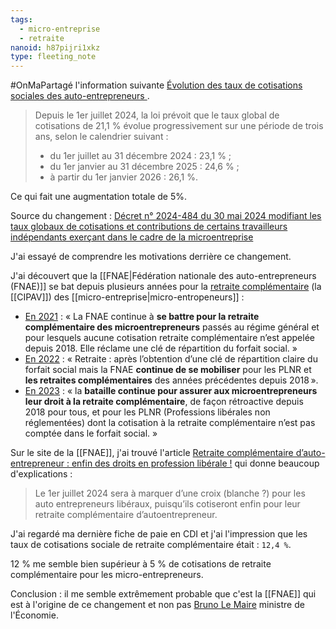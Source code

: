 ```yaml
---
tags:
  - micro-entreprise
  - retraite
nanoid: h87pijri1xkz
type: fleeting_note
---
```

#OnMaPartagé l'information suivante [Évolution des taux de cotisations sociales des auto-entrepreneurs ](https://www.urssaf.fr/accueil/actualites/taux-cotisations-autoentrepeneur.html).

> Depuis le 1er juillet 2024, la loi prévoit que le taux global de cotisations de 21,1 % évolue progressivement sur une période de trois ans, selon le calendrier suivant :
> 
> - du 1er juillet au 31 décembre 2024 : 23,1 % ;
> - du 1er janvier au 31 décembre 2025 : 24,6 % ;
> - à partir du 1er janvier 2026 : 26,1 %.

Ce qui fait une augmentation totale de 5%.

Source du changement : [Décret n° 2024-484 du 30 mai 2024 modifiant les taux globaux de cotisations et contributions de certains travailleurs indépendants exerçant dans le cadre de la microentreprise](https://www.legifrance.gouv.fr/loda/id/JORFTEXT000049620955?page=1&pageSize=10&query=d%C3%A9cret+du+30+mai+2024+cotisation&searchField=ALL&searchType=ALL&tab_selection=all&typePagination=DEFAULT)

J'ai essayé de comprendre les motivations derrière ce changement.

J'ai découvert que la [[FNAE|Fédération nationale des auto-entrepreneurs (FNAE)]] se bat depuis plusieurs années pour la [retraite complémentaire](https://fr.wikipedia.org/wiki/R%C3%A9gimes_compl%C3%A9mentaires_de_retraite_en_France) (la [[CIPAV]]) des [[micro-entreprise|micro-entropeneurs]] :

- [En 2021](https://fnae.fr/nos-actions-de-defense-et-d-evolution-du-regime/) : « La FNAE continue à **se battre pour la retraite complémentaire des microentrepreneurs** passés au régime général et pour lesquels aucune cotisation retraite complémentaire n’est appelée depuis 2018. Elle réclame une clé de répartition du forfait social. »
- [En 2022](https://fnae.fr/nos-actions-de-defense-et-d-evolution-du-regime/) : « Retraite : après l’obtention d’une clé de répartition claire du forfait social mais la FNAE **continue de se mobiliser** pour les PLNR et **les retraites complémentaires** des années précédentes depuis 2018 ».
- [En 2023](https://fnae.fr/nos-actions-de-defense-et-d-evolution-du-regime/) : « la **bataille continue pour assurer aux microentrepreneurs leur droit à la retraite complémentaire**, de façon rétroactive depuis 2018 pour tous, et pour les PLNR (Professions libérales non réglementées) dont la cotisation à la retraite complémentaire n’est pas comptée dans le forfait social. »

Sur le site de la [[FNAE]], j'ai trouvé l'article [Retraite complémentaire d’auto-entrepreneur : enfin des droits en profession libérale !](https://fnae.fr/retraite-complementaire-dautoentrepreneur-enfin-des-droits-en-profession-liberale/) qui donne beaucoup d'explications :

> Le 1er juillet 2024 sera à marquer d’une croix (blanche ?) pour les auto entrepreneurs libéraux, puisqu’ils cotiseront enfin pour leur retraite complémentaire d’autoentrepreneur.

J'ai regardé ma dernière fiche de paie en CDI et j'ai l'impression que les taux de cotisations sociale de retraite complémentaire était : `12,4 %`.

12 % me semble bien supérieur à 5 % de cotisations de retraite complémentaire pour les micro-entrepreneurs.

Conclusion : il me semble extrêmement probable que c'est la [[FNAE]] qui est à l'origine de ce changement et non pas [Bruno Le Maire](https://fr.m.wikipedia.org/wiki/Bruno_Le_Maire) ministre de l'Économie.

